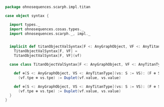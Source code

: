 
```scala
package ohnosequences.scarph.impl.titan

case object syntax {

  import types._
  import ohnosequences.cosas.types._
  import ohnosequences.scarph._, impl._


  implicit def titanObjectValSyntax[F <: AnyGraphObject, VF <: AnyTitanType with F#Raw](vf: F := VF):
    TitanObjectValSyntax[F, VF] =
    TitanObjectValSyntax[F, VF](vf)

  case class TitanObjectValSyntax[F <: AnyGraphObject, VF <: AnyTitanType](vf: F := VF) extends AnyVal {

    def ⊗[S <: AnyGraphObject, VS <: AnyTitanType](vs: S := VS): (F ⊗ S) := Duplet[VF, VS] =
      (vf.tpe ⊗ vs.tpe) := Duplet(vf.value, vs.value)

    def ⊕[S <: AnyGraphObject, VS <: AnyTitanType](vs: S := VS): (F ⊕ S) := Duplet[VF, VS] =
      (vf.tpe ⊕ vs.tpe) := Duplet(vf.value, vs.value)
  }
}

```




[test/scala/ohnosequences/scarph/titan/TwitterTitanTest.scala]: ../../../../../../test/scala/ohnosequences/scarph/titan/TwitterTitanTest.scala.md
[test/scala/ohnosequences/scarph/titan/schemaTests.scala]: ../../../../../../test/scala/ohnosequences/scarph/titan/schemaTests.scala.md
[test/scala/ohnosequences/scarph/titan/SchemaCreation.scala]: ../../../../../../test/scala/ohnosequences/scarph/titan/SchemaCreation.scala.md
[main/scala/ohnosequences/scarph/impl/titan/predicates.scala]: predicates.scala.md
[main/scala/ohnosequences/scarph/impl/titan/types.scala]: types.scala.md
[main/scala/ohnosequences/scarph/impl/titan/morphisms.scala]: morphisms.scala.md
[main/scala/ohnosequences/scarph/impl/titan/evals.scala]: evals.scala.md
[main/scala/ohnosequences/scarph/impl/titan/syntax.scala]: syntax.scala.md
[main/scala/ohnosequences/scarph/impl/titan/writes.scala]: writes.scala.md
[main/scala/ohnosequences/scarph/impl/titan/rewrites.scala]: rewrites.scala.md
[main/scala/ohnosequences/scarph/impl/titan/titanSchema.scala]: titanSchema.scala.md